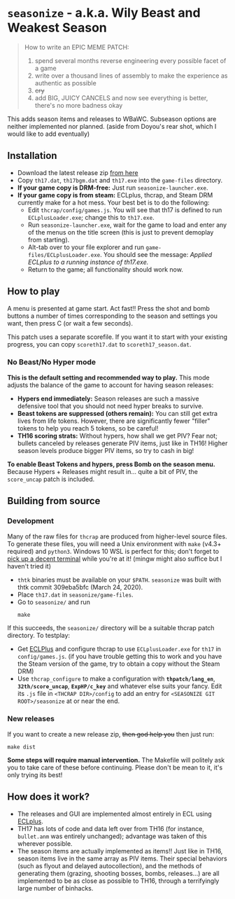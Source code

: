 # `seasonize` - a.k.a. Wily Beast and Weakest Season

> How to write an EPIC MEME PATCH:
>
> 1. spend several months reverse engineering every possible facet of a game
> 2. write over a thousand lines of assembly to make the experience as authentic as possible
> 3. ~~cry~~
> 4. add BIG, JUICY CANCELS and now see everything is better, there's no more badness okay

This adds season items and releases to WBaWC.  Subseason options are neither implemented nor planned.  (aside from Doyou's rear shot, which I would like to add eventually)

## Installation

* Download the latest release zip [from here](https://github.com/exphp-share/seasonize/releases)
* Copy `th17.dat`, `th17bgm.dat` and `th17.exe` into the `game-files` directory.
* **If your game copy is DRM-free:** Just run `seasonize-launcher.exe`.
* **If your game copy is from steam:** ECLplus, thcrap, and Steam DRM currently make for a hot mess. Your best bet is to do the following:
  - Edit `thcrap/config/games.js`.  You will see that th17 is defined to run `ECLplusLoader.exe`; change this to `th17.exe`.
  - Run `seasonize-launcher.exe`, wait for the game to load and enter any of the menus on the title screen (this is just to prevent demoplay from starting).
  - Alt-tab over to your file explorer and run `game-files/ECLplusLoader.exe`.  You should see the message: *Applied ECLplus to a running instance of th17.exe.*
  - Return to the game; all functionality should work now.

## How to play

A menu is presented at game start.  Act fast!!  Press the shot and bomb buttons a number of times corresponding to the season and settings you want, then press C (or wait a few seconds).

This patch uses a separate scorefile.  If you want it to start with your existing progress, you can copy `scoreth17.dat` to `scoreth17_season.dat`.

### No Beast/No Hyper mode

**This is the default setting and recommended way to play.**  This mode adjusts the balance of the game to account for having season releases:

* **Hypers end immediately:** Season releases are such a massive defensive tool that you should not need hyper breaks to survive.
* **Beast tokens are suppressed (others remain):** You can still get extra lives from life tokens. However, there are significantly fewer "filler" tokens to help you reach 5 tokens, so be careful!
* **TH16 scoring strats:** Without hypers, how shall we get PIV?  Fear not; bullets canceled by releases generate PIV items, just like in TH16!  Higher season levels produce bigger PIV items, so try to cash in big!

**To enable Beast Tokens and hypers, press Bomb on the season menu.**  Because Hypers + Releases might result in... quite a bit of PIV, the `score_uncap` patch is included.

## Building from source

### Development

Many of the raw files for `thcrap` are produced from higher-level source files.  To generate these files, you will need a Unix environment with `make` (v4.3+ required) and `python3`.  Windows 10 WSL is perfect for this; don't forget to [pick up a decent terminal](https://github.com/sirredbeard/Awesome-WSL#terminals) while you're at it!  (mingw might also suffice but I haven't tried it)

* `thtk` binaries must be available on your `$PATH`.  `seasonize` was built with thtk commit 309eba5bfc (March 24, 2020).
* Place `th17.dat` in `seasonize/game-files`.
* Go to `seasonize/` and run
  ```
  make
  ```

If this succeeds, the `seasonize/` directory will be a suitable thcrap patch directory.  To testplay:

* Get [ECLPlus](https://github.com/Priw8/ECLplus) and configure thcrap to use `ECLplusLoader.exe` for `th17` in `config/games.js`.  (if you have trouble getting this to work and you have the Steam version of the game, try to obtain a copy without the Steam DRM)
* Use `thcrap_configure` to make a configuration with **`thpatch/lang_en`**, **`32th/score_uncap`**, **`ExpHP/c_key`** and whatever else suits your fancy.  Edit its `.js` file in `<THCRAP DIR>/config` to add an entry for `<SEASONIZE GIT ROOT>/seasonize` at or near the end.

### New releases

If you want to create a new release zip, ~~then god help you~~ then just run:

```
make dist
```

**Some steps will require manual intervention.**  The Makefile will politely ask you to take care of these before continuing.  Please don't be mean to it, it's only trying its best!

## How does it work?

* The releases and GUI are implemented almost entirely in ECL using [ECLplus](https://github.com/Priw8/ECLplus).
* TH17 has lots of code and data left over from TH16 (for instance, `bullet.anm` was entirely unchanged); advantage was taken of this wherever possible.
* The season items are actually implemented as items!!  Just like in TH16, season items live in the same array as PIV items.  Their special behaviors (such as flyout and delayed autocollection), and the methods of generating them (grazing, shooting bosses, bombs, releases...) are all implemented to be as close as possible to TH16, through a terrifyingly large number of binhacks.
